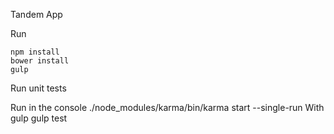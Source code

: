 Tandem App

Run

    npm install
    bower install
    gulp

Run unit tests

Run in the console
    ./node_modules/karma/bin/karma start --single-run
With gulp
    gulp test
